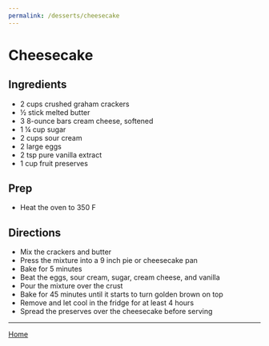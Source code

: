 ```yaml
---
permalink: /desserts/cheesecake
---
```

# Cheesecake

## Ingredients

- 2 cups crushed graham crackers
- ½ stick melted butter
- 3 8-ounce bars cream cheese, softened
- 1 ¼ cup sugar
- 2 cups sour cream
- 2 large eggs
- 2 tsp pure vanilla extract
- 1 cup fruit preserves

## Prep

- Heat the oven to 350 F

## Directions

- Mix the crackers and butter
- Press the mixture into a 9 inch pie or cheesecake pan
- Bake for 5 minutes
- Beat the eggs, sour cream, sugar, cream cheese, and vanilla
- Pour the mixture over the crust
- Bake for 45 minutes until it starts to turn golden brown on top
- Remove and let cool in the fridge for at least 4 hours
- Spread the preserves over the cheesecake before serving

---

[Home](https://thomasjbarrett82.github.io)
